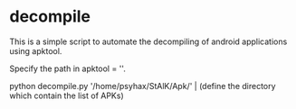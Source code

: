 # decompile

This is a simple script to automate the decompiling of android applications using apktool.

Specify the path in apktool = ''.

python decompile.py '/home/psyhax/StAlK/Apk/'
                                |
          (define the directory which contain the list of APKs)
